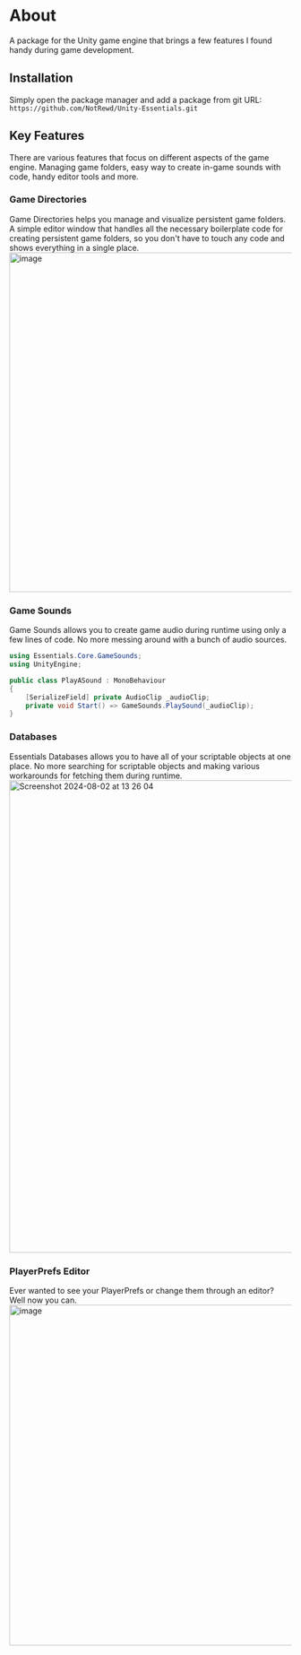# About

A package for the Unity game engine that brings a few features I found handy during game development.

## Installation

Simply open the package manager and add a package from git URL: `https://github.com/NotRewd/Unity-Essentials.git`

## Key Features

There are various features that focus on different aspects of the game engine. Managing game folders, easy way to create in-game sounds with code, handy editor tools and more.

### Game Directories

Game Directories helps you manage and visualize persistent game folders.
A simple editor window that handles all the necessary boilerplate code for creating persistent game folders, so you don't have to touch any code and shows everything in a single place.
<br />
<img width="606" alt="image" src="https://github.com/NotRewd/Unity-Essentials/assets/48103943/fa82757c-09b3-4a09-955f-e0aceccf1936">

### Game Sounds

<p>Game Sounds allows you to create game audio during runtime using only a few lines of code. No more messing around with a bunch of audio sources.</p>

```cs
using Essentials.Core.GameSounds;
using UnityEngine;

public class PlayASound : MonoBehaviour
{
    [SerializeField] private AudioClip _audioClip;
    private void Start() => GameSounds.PlaySound(_audioClip);
}
```

### Databases

Essentials Databases allows you to have all of your scriptable objects at one place. No more searching for scriptable objects and making various workarounds for fetching them during runtime.
<img width="843" alt="Screenshot 2024-08-02 at 13 26 04" src="https://github.com/user-attachments/assets/160d2e96-8f60-4cc5-9a5f-cbd66a01f051">

### PlayerPrefs Editor

Ever wanted to see your PlayerPrefs or change them through an editor? Well now you can.
<img width="608" alt="image" src="https://github.com/NotRewd/Unity-Essentials/assets/48103943/e24d1de9-c434-42aa-a511-414eebc8ace6">
